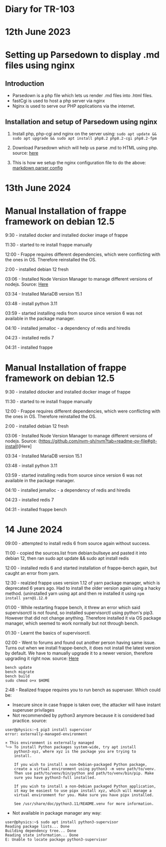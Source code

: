 # Diary for TR-103

# 12th June 2023
# Setting up Parsedown to display .md files using nginx

## Introduction
- Parsedown is a php file which lets us render .md files into .html files.
- fastCgi is used to host a php server via nginx
- Nginx is used to serve our PHP applications via the internet.


## Installation and setup of Parsedown using nginx


1. Install php, php-cgi and nginx on the server using:
`sudo apt update && sudo apt upgrade && sudo apt install php8.2 php8.2-cgi php8.2-fpm`

1. Download Parsedown which will help us parse .md to HTML using php. source: [here](https://github.com/erusev/parsedown)

1. This is how we setup the nginx configuration file to do the above: [markdown parser config](/Parser.conf)

# 13th June 2024

# Manual Installation of frappe framework on debian 12.5

9:30 - installed docker and installed docker image of frappe

11:30 - started to re install frappe manually

12:00 - Frappe requires different dependencies, which were conflicting with the ones in OS. Therefore reinstalled the OS.

2:00 - installed debian 12 fresh

03:06 - Installed Node Version Manager to manage different versions of nodejs. Source: [Here](https://github.com/nvm-sh/nvm?tab=readme-ov-file)

03:34 - Installed MariaDB version 15.1

03:48 - install python 3.11

03:59 - started installing redis from source since version 6 was not available in the package manager.

04:10 - installed jemalloc - a dependency of redis and hiredis

04:23 - installed redis 7

04:31 - installed frappe


# Manual Installation of frappe framework on debian 12.5

9:30 - installed ddocker and installed docker image of frappe

11:30 - started to re install frappe manually

12:00 - Frappe requires different dependencies, which were conflicting with the ones in OS. Therefore reinstalled the OS.

2:00 - installed debian 12 fresh

03:06 - Installed Node Version Manager to manage different versions of nodejs. Source: (https://github.com/nvm-sh/nvm?tab=readme-ov-file#git-install)[Here]

03:34 - Installed MariaDB version 15.1

03:48 - install python 3.11

03:59 - started installing redis from source since version 6 was not available in the package manager.

04:10 - installed jemalloc - a dependency of redis and hiredis

04:23 - installed redis 7

04:31 - installed frappe bench

# 14 June 2024

09:00 - attempted to install redis 6 from source again without success.

11:00 - copied the sources.list from debian:bullseye and pasted it into debian 12, then ran sudo apt update && sudo apt install redis

12:00 - installed redis 6 and started installation of frappe-bench again, but caught an error from yarn.

12:30 - realzied frappe uses version 1.12 of yarn package manager, which is deprecated 6 years ago. Had to install the older version again using a hacky method. (uninstalled yarn using apt and then re installed it using `npm install yarn@1.12.0`

01:00 - While restarting frappe bench, it threw an error which said supervisorctl is not found, so installed supervisorctl using python's pip3. However that did not change anything. Therefore installed it via OS package manager, which seemed to work normally but not through bench.

01:30 - Learnt the basics of supervisorctl.

02:00 - Went to forums and found out another person having same issue. Turns out when we install frappe-bench, it does not install the latest version by default. We have to manually upgrade it to a newer version, therefore upgrading it right now.
source: [Here](https://discuss.frappe.io/t/bench-restart-error-sub-process/103874/9)
```
bench update
bench migrate
bench build
sudo chmod o+x $HOME
```

2:48 - Realized frappe requires you to run bench as superuser. Which could be:
 - Insecure since in case frappe is taken over, the attacker will have instant superuser privilages
 - Not recommended by python3 anymore because it is considered bad practice. source:


```
user@physics:~$ pip3 install supervisor
error: externally-managed-environment

× This environment is externally managed
╰─> To install Python packages system-wide, try apt install
    python3-xyz, where xyz is the package you are trying to
    install.
    
    If you wish to install a non-Debian-packaged Python package,
    create a virtual environment using python3 -m venv path/to/venv.
    Then use path/to/venv/bin/python and path/to/venv/bin/pip. Make
    sure you have python3-full installed.
    
    If you wish to install a non-Debian packaged Python application,
    it may be easiest to use pipx install xyz, which will manage a
    virtual environment for you. Make sure you have pipx installed.
    
    See /usr/share/doc/python3.11/README.venv for more information.
```


 - Not available in package manager any way:


```
user@physics:~$ sudo apt install python3-supervisor
Reading package lists... Done
Building dependency tree... Done
Reading state information... Done
E: Unable to locate package python3-supervisor
```
